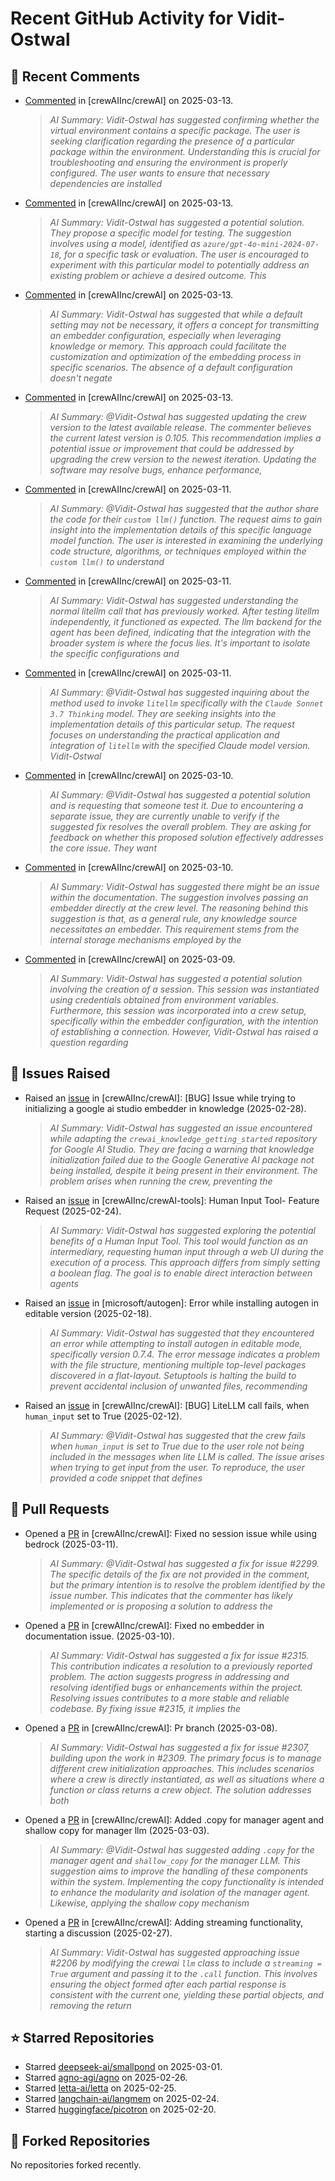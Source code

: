 # Recent GitHub Activity for Vidit-Ostwal

## 💬 Recent Comments
- [Commented](https://github.com/crewAIInc/crewAI/issues/2361#issuecomment-2721608961) in [crewAIInc/crewAI] on 2025-03-13.
  > *AI Summary: Vidit-Ostwal has suggested confirming whether the virtual environment contains a specific package. The user is seeking clarification regarding the presence of a particular package within the environment. Understanding this is crucial for troubleshooting and ensuring the environment is properly configured. The user wants to ensure that necessary dependencies are installed*
- [Commented](https://github.com/crewAIInc/crewAI/issues/2358#issuecomment-2720931279) in [crewAIInc/crewAI] on 2025-03-13.
  > *AI Summary: Vidit-Ostwal has suggested a potential solution. They propose a specific model for testing. The suggestion involves using a model, identified as `azure/gpt-4o-mini-2024-07-18`, for a specific task or evaluation. The user is encouraged to experiment with this particular model to potentially address an existing problem or achieve a desired outcome. This*
- [Commented](https://github.com/crewAIInc/crewAI/pull/2317#issuecomment-2720071374) in [crewAIInc/crewAI] on 2025-03-13.
  > *AI Summary: Vidit-Ostwal has suggested that while a default setting may not be necessary, it offers a concept for transmitting an embedder configuration, especially when leveraging knowledge or memory. This approach could facilitate the customization and optimization of the embedding process in specific scenarios. The absence of a default configuration doesn't negate*
- [Commented](https://github.com/crewAIInc/crewAI/issues/2353#issuecomment-2719728243) in [crewAIInc/crewAI] on 2025-03-13.
  > *AI Summary: @Vidit-Ostwal has suggested updating the crew version to the latest available release. The commenter believes the current latest version is 0.105. This recommendation implies a potential issue or improvement that could be addressed by upgrading the crew version to the newest iteration. Updating the software may resolve bugs, enhance performance,*
- [Commented](https://github.com/crewAIInc/crewAI/issues/2333#issuecomment-2713871910) in [crewAIInc/crewAI] on 2025-03-11.
  > *AI Summary: @Vidit-Ostwal has suggested that the author share the code for their `custom llm()` function. The request aims to gain insight into the implementation details of this specific language model function. The user is interested in examining the underlying code structure, algorithms, or techniques employed within the `custom llm()` to understand*
- [Commented](https://github.com/crewAIInc/crewAI/issues/2323#issuecomment-2712558515) in [crewAIInc/crewAI] on 2025-03-11.
  > *AI Summary: Vidit-Ostwal has suggested understanding the normal litellm call that has previously worked. After testing litellm independently, it functioned as expected. The llm backend for the agent has been defined, indicating that the integration with the broader system is where the focus lies. It's important to isolate the specific configurations and*
- [Commented](https://github.com/crewAIInc/crewAI/issues/2323#issuecomment-2712545138) in [crewAIInc/crewAI] on 2025-03-11.
  > *AI Summary: @Vidit-Ostwal has suggested inquiring about the method used to invoke `litellm` specifically with the `Claude Sonnet 3.7 Thinking` model. They are seeking insights into the implementation details of this particular setup. The request focuses on understanding the practical application and integration of `litellm` with the specified Claude model version. Vidit-Ostwal*
- [Commented](https://github.com/crewAIInc/crewAI/issues/2315#issuecomment-2711305609) in [crewAIInc/crewAI] on 2025-03-10.
  > *AI Summary: @Vidit-Ostwal has suggested a potential solution and is requesting that someone test it. Due to encountering a separate issue, they are currently unable to verify if the suggested fix resolves the overall problem. They are asking for feedback on whether this proposed solution effectively addresses the core issue. They want*
- [Commented](https://github.com/crewAIInc/crewAI/issues/2315#issuecomment-2711290893) in [crewAIInc/crewAI] on 2025-03-10.
  > *AI Summary: Vidit-Ostwal has suggested there might be an issue within the documentation. The suggestion involves passing an embedder directly at the crew level. The reasoning behind this suggestion is that, as a general rule, any knowledge source necessitates an embedder. This requirement stems from the internal storage mechanisms employed by the*
- [Commented](https://github.com/crewAIInc/crewAI/issues/2299#issuecomment-2708734819) in [crewAIInc/crewAI] on 2025-03-09.
  > *AI Summary: Vidit-Ostwal has suggested a potential solution involving the creation of a session. This session was instantiated using credentials obtained from environment variables. Furthermore, this session was incorporated into a crew setup, specifically within the embedder configuration, with the intention of establishing a connection. However, Vidit-Ostwal has raised a question regarding*

## 🐛 Issues Raised
- Raised an [issue](https://github.com/crewAIInc/crewAI/issues/2255) in [crewAIInc/crewAI]: [BUG] Issue while trying to initializing a google ai studio embedder in knowledge (2025-02-28).
  > *AI Summary: Vidit-Ostwal has suggested an issue encountered while adapting the `crewai_knowledge_getting_started` repository for Google AI Studio. They are facing a warning that knowledge initialization failed due to the Google Generative AI package not being installed, despite it being present in their environment. The problem arises when running the crew, preventing the*
- Raised an [issue](https://github.com/crewAIInc/crewAI-tools/issues/223) in [crewAIInc/crewAI-tools]: Human Input Tool- Feature Request (2025-02-24).
  > *AI Summary: Vidit-Ostwal has suggested exploring the potential benefits of a Human Input Tool. This tool would function as an intermediary, requesting human input through a web UI during the execution of a process. This approach differs from simply setting a boolean flag. The goal is to enable direct interaction between agents*
- Raised an [issue](https://github.com/microsoft/autogen/issues/5591) in [microsoft/autogen]: Error while installing autogen in editable version (2025-02-18).
  > *AI Summary: Vidit-Ostwal has suggested that they encountered an error while attempting to install autogen in editable mode, specifically version 0.7.4. The error message indicates a problem with the file structure, mentioning multiple top-level packages discovered in a flat-layout. Setuptools is halting the build to prevent accidental inclusion of unwanted files, recommending*
- Raised an [issue](https://github.com/crewAIInc/crewAI/issues/2111) in [crewAIInc/crewAI]: [BUG] LiteLLM call fails, when `human_input` set to True (2025-02-12).
  > *AI Summary: @Vidit-Ostwal has suggested that the crew fails when `human_input` is set to True due to the user role not being included in the messages when lite LLM is called. The issue arises when trying to get input from the user. To reproduce, the user provided a code snippet that defines*

## 🚀 Pull Requests
- Opened a [PR](https://github.com/crewAIInc/crewAI/pull/2337) in [crewAIInc/crewAI]: Fixed no session issue while using bedrock (2025-03-11).
  > *AI Summary: @Vidit-Ostwal has suggested a fix for issue #2299. The specific details of the fix are not provided in the comment, but the primary intention is to resolve the problem identified by the issue number. This indicates that the commenter has likely implemented or is proposing a solution to address the*
- Opened a [PR](https://github.com/crewAIInc/crewAI/pull/2317) in [crewAIInc/crewAI]: Fixed no embedder in documentation issue. (2025-03-10).
  > *AI Summary: Vidit-Ostwal has suggested a fix for issue #2315. This contribution indicates a resolution to a previously reported problem. The action suggests progress in addressing and resolving identified bugs or enhancements within the project. Resolving issues contributes to a more stable and reliable codebase. By fixing issue #2315, it implies the*
- Opened a [PR](https://github.com/crewAIInc/crewAI/pull/2312) in [crewAIInc/crewAI]: Pr branch (2025-03-08).
  > *AI Summary: Vidit-Ostwal has suggested a fix for issue #2307, building upon the work in #2309. The primary focus is to manage different crew initialization approaches. This includes scenarios where a crew is directly instantiated, as well as situations where a function or class returns a crew object. The solution addresses both*
- Opened a [PR](https://github.com/crewAIInc/crewAI/pull/2265) in [crewAIInc/crewAI]: Added .copy for manager agent and shallow copy for manager llm (2025-03-03).
  > *AI Summary: @Vidit-Ostwal has suggested adding `.copy` for the manager agent and `shallow_copy` for the manager LLM. This suggestion aims to improve the handling of these components within the system. Implementing the copy functionality is intended to enhance the modularity and isolation of the manager agent. Likewise, applying the shallow copy mechanism*
- Opened a [PR](https://github.com/crewAIInc/crewAI/pull/2247) in [crewAIInc/crewAI]: Adding streaming functionality, starting a discussion (2025-02-27).
  > *AI Summary: Vidit-Ostwal has suggested approaching issue #2206 by modifying the crewai `llm` class to include a `streaming = True` argument and passing it to the `.call` function. This involves ensuring the object formed after each partial response is consistent with the current one, yielding these partial objects, and removing the return*

## ⭐ Starred Repositories
- Starred [deepseek-ai/smallpond](https://github.com/deepseek-ai/smallpond) on 2025-03-01.
- Starred [agno-agi/agno](https://github.com/agno-agi/agno) on 2025-02-26.
- Starred [letta-ai/letta](https://github.com/letta-ai/letta) on 2025-02-25.
- Starred [langchain-ai/langmem](https://github.com/langchain-ai/langmem) on 2025-02-24.
- Starred [huggingface/picotron](https://github.com/huggingface/picotron) on 2025-02-20.

## 🍴 Forked Repositories
No repositories forked recently.
